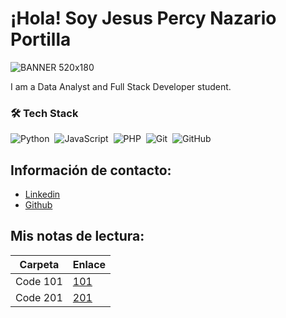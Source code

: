 # ¡Hola! Soy Jesus Percy Nazario Portilla

![BANNER 520x180](https://github.com/user-attachments/assets/bc742475-a919-4e9b-8685-7a9f39fa989f)

I am a Data Analyst and Full Stack Developer student.

### 🛠 Tech Stack

![Python](https://img.shields.io/badge/-Python-05122A?style=flat&logo=python)&nbsp;
![JavaScript](https://img.shields.io/badge/-JavaScript-05122A?style=flat&logo=javascript)&nbsp;
![PHP](https://img.shields.io/badge/-PHP-05122A?style=flat&logo=php&logoColor=777BB4)&nbsp;
![Git](https://img.shields.io/badge/-Git-05122A?style=flat&logo=git)&nbsp;
![GitHub](https://img.shields.io/badge/-GitHub-05122A?style=flat&logo=github)&nbsp;



## Información de contacto:

- [Linkedin](https://pe.linkedin.com/in/jes%C3%BAs-percy-nazario-portilla-bb0a5735 "Red soocial")
- [Github](https://github.com/PercyTechX "Red social 2")

## Mis notas de lectura:

| Carpeta | Enlace |
| --- | --- |
| Code 101 | [101](./101) |
| Code 201 | [201](./201) |


